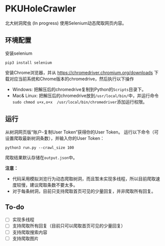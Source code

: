 # PKUHoleCrawler
北大树洞爬虫 (In progress)
使用Selenium动态爬取网页内容。

## 环境配置
安装selenium
```
pip3 install selenium
```
安装Chrome浏览器，并从 https://chromedriver.chromium.org/downloads 下载对应当前系统和Chrome版本的chromedrive，然后执行以下操作
* Windows: 把解压后的chromedrive复制到Python的`Scripts`目录下。
* Mac& Linux: 把解压后的chromedrive放到`/usr/local/bin/`中，并运行命令`sudo chmod u+x,o+x  /usr/local/bin/chromedriver`添加运行权限。


## 运行
从树洞网页版“账户-复制User Token”获得你的User Token。
运行以下命令（可设置爬取最新树洞条数），并输入你的User Token：
```
python3 run.py --crawl_size 100
```
爬取结果默认存储在`output.json`中。

**注意：**
* 代码采用模拟浏览行为动态爬取树洞，而且暂未实现多线程，所以目前爬取速度较慢，建议爬取条数不要太多。
* 对于每条树洞，目前只支持爬取首页可见的少量回复，并非爬取所有回复。

## To-do
- [ ] 实现多线程
- [ ] 支持爬取所有回复（目前只可以爬取首页可见的少量回复）
- [ ] 支持爬取搜索内容
- [ ] 支持爬取图片
